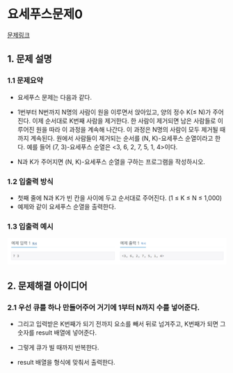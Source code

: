 # 요세푸스문제0
[문제링크](https://www.acmicpc.net/problem/11866)

## 1. 문제 설명

### 1.1 문제요약
- 요세푸스 문제는 다음과 같다.

- 1번부터 N번까지 N명의 사람이 원을 이루면서 앉아있고, 양의 정수 K(≤ N)가 주어진다. 이제 순서대로 K번째 사람을 제거한다. 한 사람이 제거되면 남은 사람들로 이루어진 원을 따라 이 과정을 계속해 나간다. 이 과정은 N명의 사람이 모두 제거될 때까지 계속된다. 원에서 사람들이 제거되는 순서를 (N, K)-요세푸스 순열이라고 한다. 예를 들어 (7, 3)-요세푸스 순열은 <3, 6, 2, 7, 5, 1, 4>이다.

- N과 K가 주어지면 (N, K)-요세푸스 순열을 구하는 프로그램을 작성하시오.




### 1.2 입출력 방식 
- 첫째 줄에 N과 K가 빈 칸을 사이에 두고 순서대로 주어진다. (1 ≤ K ≤ N ≤ 1,000)
- 예제와 같이 요세푸스 순열을 출력한다.

### 1.3 입출력 예시
<img src='입출력예시.jpg'>

## 2. 문제해결 아이디어

### 2.1 우선 큐를 하나 만들어주어 거기에 1부터 N까지 수를 넣어준다.

- 그리고 입력받은 K번째가 되기 전까지 요소를 빼서 뒤로 넘겨주고, K번째가 되면 그 숫자를 result 배열에 넣어준다.

- 그렇게 큐가 빌 때까지 반복한다.

- result 배열을 형식에 맞춰서 출력한다.
